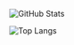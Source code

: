 ![GitHub Stats](https://github-readme-stats.vercel.app/api?username=GuilhermeCamillo&theme=shadow_blue&show_icons=true)


![Top Langs](https://github-readme-stats-git-masterrstaa-rickstaa.vercel.app/api/top-langs/?username=GuilhermeCamillo&bg_color=000&border_color=30A3DC&title_color=1251C7&text_color=FFF)

